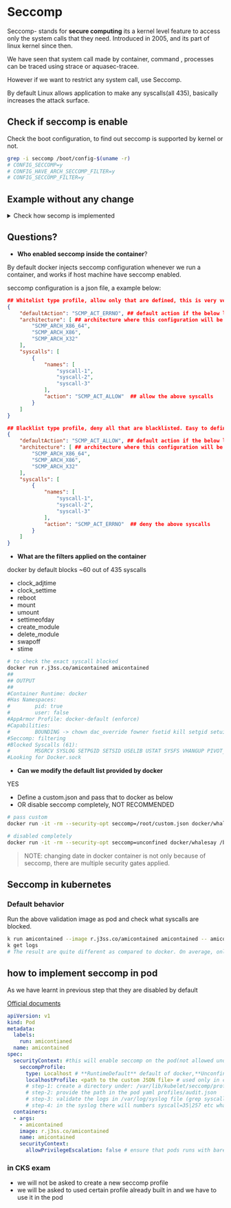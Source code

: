 # Seccomp

Seccomp- stands for **secure computing** its a kernel level feature to access only the system calls that they need. Introduced in 2005, and its part of linux kernel since then.

We have seen that system call made by container, command , processes can be traced using strace or aquasec-tracee.

However if we want to restrict any system call, use Seccomp.

By default Linux allows application to make any syscalls(all 435), basically increases the attack surface.

## Check if seccomp is enable

Check the boot configuration, to find out seccomp is supported by kernel or not.

```sh
grep -i seccomp /boot/config-$(uname -r)
# CONFIG_SECCOMP=y
# CONFIG_HAVE_ARCH_SECCOMP_FILTER=y
# CONFIG_SECCOMP_FILTER=y
```

## Example without any change

<details>
<summary>Check how secomp is implemented</summary>

```sh
# run the image whalesay
docker run -it -rm docker/whalesay /bin/sh

# try changing date and time
date -s "12 OCT 2021 20:00:00"
# date: cannot set date: Operation not permitted

## QUESTION: why operation is not permitted
## check the process for /bin/sh
ps aufx
# USER       PID %CPU %MEM    VSZ   RSS TTY      STAT START   TIME COMMAND
# root         1  0.0  0.0   4444   780 pts/0    Ss   19:02   0:00 /bin/sh
# root         8  0.0  0.0  15564  2232 pts/0    R+   19:04   0:00 ps aufx

## Now looking for seccomp status of the process
grep -i seccomp /proc/1/status
# Seccomp:       2
# value 2 indicates that seccomp is implemented in this container
```

Seccomp works in three mode:

- `mode-0` - Disabled,
- `mode-1`- Strict - allows 4 syscall: read(), write(), exit(), rt_sigreturn()
- `mode-2`- Filtered

</details>

## **Questions**?

- **Who enabled seccomp inside the container**?

By default docker injects seccomp configuration whenever we run a container, and works if host machine have seccomp enabled.

seccomp configuration is a json file, a example below:

```json
## Whitelist type profile, allow only that are defined, this is very very restrictive as one need to white list all the sys calls that are not permitted
{
    "defaultAction": "SCMP_ACT_ERRNO", ## default action if the below list do not match
    "architecture": [ ## architecture where this configuration will be implied.
        "SCMP_ARCH_X86_64",
        "SCMP_ARCH_X86",
        "SCMP_ARCH_X32"
    ],
    "syscalls": [
        {
            "names": [
                "syscall-1",
                "syscall-2",
                "syscall-3"
            ],
            "action": "SCMP_ACT_ALLOW"  ## allow the above syscalls
        }
    ]
}
```

```json
## Blacklist type profile, deny all that are blacklisted. Easy to define and maintain than whitelist one
{
    "defaultAction": "SCMP_ACT_ALLOW", ## default action if the below list do not match
    "architecture": [ ## architecture where this configuration will be implied.
        "SCMP_ARCH_X86_64",
        "SCMP_ARCH_X86",
        "SCMP_ARCH_X32"
    ],
    "syscalls": [
        {
            "names": [
                "syscall-1",
                "syscall-2",
                "syscall-3"
            ],
            "action": "SCMP_ACT_ERRNO"  ## deny the above syscalls
        }
    ]
}
```

- **What are the filters applied on the container**

docker by default blocks ~60 out of 435 syscalls

- clock_adjtime
- clock_settime
- reboot
- mount
- umount
- settimeofday
- create_module
- delete_module
- swapoff
- stime

```sh
# to check the exact syscall blocked
docker run r.j3ss.co/amicontained amicontained
##
## OUTPUT
##
#Container Runtime: docker
#Has Namespaces:
#        pid: true
#        user: false
#AppArmor Profile: docker-default (enforce)
#Capabilities:
#        BOUNDING -> chown dac_override fowner fsetid kill setgid setuid setpcap net_bind_service net_raw sys_chroot mknod audit_write setfcap
#Seccomp: filtering
#Blocked Syscalls (61):
#        MSGRCV SYSLOG SETPGID SETSID USELIB USTAT SYSFS VHANGUP PIVOT_ROOT _SYSCTL ACCT SETTIMEOFDAY MOUNT UMOUNT2 SWAPON SWAPOFF REBOOT SETHOSTNAME SETDOMAINNAME IOPL IOPERM CREATE_MODULE INIT_MODULE DELETE_MODULE GET_KERNEL_SYMS QUERY_MODULE QUOTACTL NFSSERVCTL GETPMSG PUTPMSG AFS_SYSCALL TUXCALL SECURITY LOOKUP_DCOOKIE CLOCK_SETTIME VSERVER MBIND SET_MEMPOLICY GET_MEMPOLICY KEXEC_LOAD ADD_KEY REQUEST_KEY KEYCTL MIGRATE_PAGES UNSHARE MOVE_PAGES PERF_EVENT_OPEN FANOTIFY_INIT NAME_TO_HANDLE_AT OPEN_BY_HANDLE_AT SETNS PROCESS_VM_READV PROCESS_VM_WRITEV KCMP FINIT_MODULE KEXEC_FILE_LOAD BPF USERFAULTFD PKEY_MPROTECT PKEY_ALLOC PKEY_FREE
#Looking for Docker.sock
```

- **Can we modify the default list provided by docker**

YES

- Define a custom.json and pass that to docker as below
- OR disable seccomp completely, NOT RECOMMENDED

```sh
# pass custom
docker run -it -rm --security-opt seccomp=/root/custom.json docker/whalesay /bin/sh

# disabled completely
docker run -it -rm --security-opt seccomp=unconfined docker/whalesay /bin/sh
```

>NOTE: changing date in docker container is not only because of seccomp, there are multiple security gates applied.

## Seccomp in kubernetes

### Default behavior

Run the above validation image as pod and check what syscalls are blocked.

```sh
k run amicontained --image r.j3ss.co/amicontained amicontained -- amicontained
k get logs
# The result are quite different as compared to docker. On average, only 21 syscalls were blocked by default. And Seccomp is disabled ie in 0 mode.
```

## how to implement seccomp in pod

As we have learnt in previous step that they are disabled by default

[Official documents](https://kubernetes.io/docs/tutorials/clusters/seccomp/)

```yaml
apiVersion: v1
kind: Pod
metadata:
  labels:
    run: amicontianed
  name: amicontained
spec:
  securityContext: #this will enable seccomp on the pod(not allowed under containers)
    seccompProfile:
      type: Localhost # **RuntimeDefault** default of docker,**Unconfined** default for kubernetes, **Localhost** for custom seccomp
      localhostProfile: <path to the custom JSON file> # used only in case of **Localhost** only. This path is not mounted, it should be relative to default seccomp profile location which is by default: /var/lib/kubelet/seccomp
      # step-1: create a directory under: /var/lib/kubelet/seccomp/profiles/audit.json { "defaultAction": "SCMP_ACT_LOG"} OR to block everything: { "defaultAction": "SCMP_ACT_ERRONO" } note for block all the container will not be created as no syscalls are allowed
      # step-2: provide the path in the pod yaml profiles/audit.json
      # step-3: validate the logs in /var/log/syslog file (grep syscall /var/log/syslog numbers are in /usr/include/asm-generic/unistd.h)
      # step-4: in the syslog there will numbers syscall=35|257 etc what are these? to map grep -w 35 /usr/include/asm-generic/unistd_64.h
  containers:
  - args:
    - amicontained
    image: r.j3ss.co/amicontained
    name: amicontained
    securityContext:
      allowPrivilegeEscalation: false # ensure that pods runs with bare minimum security alone and do not override parent process security context
```

### in CKS exam

- we will not be asked to create a new seccomp profile
- we will be asked to used certain profile already built in and we have to use it in the pod
